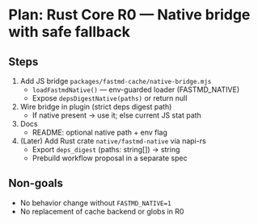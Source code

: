 # Plan: Rust Core R0 — Native bridge with safe fallback

## Steps
1) Add JS bridge `packages/fastmd-cache/native-bridge.mjs`
   - `loadFastmdNative()` — env-guarded loader (FASTMD_NATIVE)
   - Expose `depsDigestNative(paths)` or return null
2) Wire bridge in plugin (strict deps digest path)
   - If native present → use it; else current JS stat path
3) Docs
   - README: optional native path + env flag
4) (Later) Add Rust crate `native/fastmd-native` via napi-rs
   - Export `deps_digest` (paths: string[]) → string
   - Prebuild workflow proposal in a separate spec

## Non-goals
- No behavior change without `FASTMD_NATIVE=1`
- No replacement of cache backend or globs in R0

